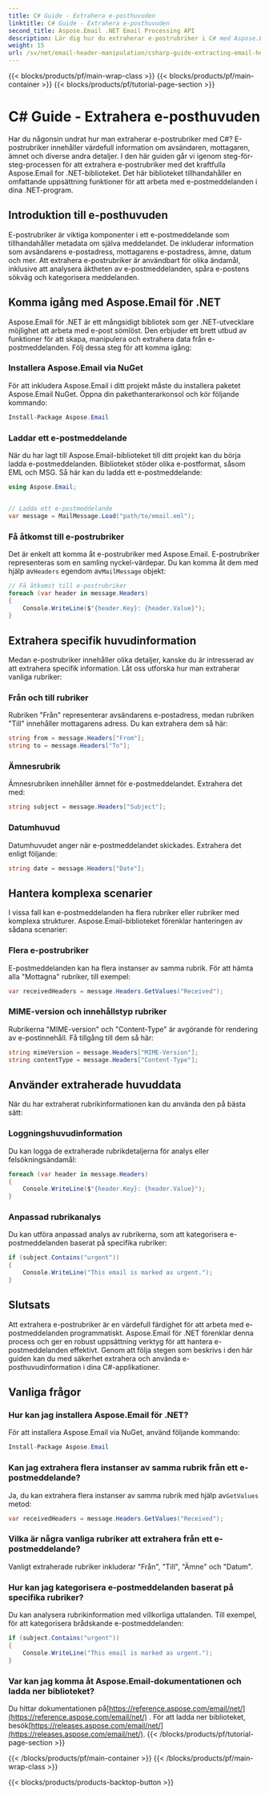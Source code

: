```yaml
---
title: C# Guide - Extrahera e-posthuvuden
linktitle: C# Guide - Extrahera e-posthuvuden
second_title: Aspose.Email .NET Email Processing API
description: Lär dig hur du extraherar e-postrubriker i C# med Aspose.Email för .NET. Steg-för-steg-guide med källkod för effektiv e-postanalys.
weight: 15
url: /sv/net/email-header-manipulation/csharp-guide-extracting-email-headers/
---
```


{{< blocks/products/pf/main-wrap-class >}}
{{< blocks/products/pf/main-container >}}
{{< blocks/products/pf/tutorial-page-section >}}

# C# Guide - Extrahera e-posthuvuden


Har du någonsin undrat hur man extraherar e-postrubriker med C#? E-postrubriker innehåller värdefull information om avsändaren, mottagaren, ämnet och diverse andra detaljer. I den här guiden går vi igenom steg-för-steg-processen för att extrahera e-postrubriker med det kraftfulla Aspose.Email for .NET-biblioteket. Det här biblioteket tillhandahåller en omfattande uppsättning funktioner för att arbeta med e-postmeddelanden i dina .NET-program.

## Introduktion till e-posthuvuden

E-postrubriker är viktiga komponenter i ett e-postmeddelande som tillhandahåller metadata om själva meddelandet. De inkluderar information som avsändarens e-postadress, mottagarens e-postadress, ämne, datum och mer. Att extrahera e-postrubriker är användbart för olika ändamål, inklusive att analysera äktheten av e-postmeddelanden, spåra e-postens sökväg och kategorisera meddelanden.

## Komma igång med Aspose.Email för .NET

Aspose.Email för .NET är ett mångsidigt bibliotek som ger .NET-utvecklare möjlighet att arbeta med e-post sömlöst. Den erbjuder ett brett utbud av funktioner för att skapa, manipulera och extrahera data från e-postmeddelanden. Följ dessa steg för att komma igång:

### Installera Aspose.Email via NuGet

För att inkludera Aspose.Email i ditt projekt måste du installera paketet Aspose.Email NuGet. Öppna din pakethanterarkonsol och kör följande kommando:

```csharp
Install-Package Aspose.Email
```

### Laddar ett e-postmeddelande

När du har lagt till Aspose.Email-biblioteket till ditt projekt kan du börja ladda e-postmeddelanden. Biblioteket stöder olika e-postformat, såsom EML och MSG. Så här kan du ladda ett e-postmeddelande:

```csharp
using Aspose.Email;


// Ladda ett e-postmeddelande
var message = MailMessage.Load("path/to/email.eml");
```

### Få åtkomst till e-postrubriker

 Det är enkelt att komma åt e-postrubriker med Aspose.Email. E-postrubriker representeras som en samling nyckel-värdepar. Du kan komma åt dem med hjälp av`Headers` egendom av`MailMessage` objekt:

```csharp
// Få åtkomst till e-postrubriker
foreach (var header in message.Headers)
{
    Console.WriteLine($"{header.Key}: {header.Value}");
}
```

## Extrahera specifik huvudinformation

Medan e-postrubriker innehåller olika detaljer, kanske du är intresserad av att extrahera specifik information. Låt oss utforska hur man extraherar vanliga rubriker:

### Från och till rubriker

Rubriken "Från" representerar avsändarens e-postadress, medan rubriken "Till" innehåller mottagarens adress. Du kan extrahera dem så här:

```csharp
string from = message.Headers["From"];
string to = message.Headers["To"];
```

### Ämnesrubrik

Ämnesrubriken innehåller ämnet för e-postmeddelandet. Extrahera det med:

```csharp
string subject = message.Headers["Subject"];
```

### Datumhuvud

Datumhuvudet anger när e-postmeddelandet skickades. Extrahera det enligt följande:

```csharp
string date = message.Headers["Date"];
```

## Hantera komplexa scenarier

I vissa fall kan e-postmeddelanden ha flera rubriker eller rubriker med komplexa strukturer. Aspose.Email-biblioteket förenklar hanteringen av sådana scenarier:

### Flera e-postrubriker

E-postmeddelanden kan ha flera instanser av samma rubrik. För att hämta alla "Mottagna" rubriker, till exempel:

```csharp
var receivedHeaders = message.Headers.GetValues("Received");
```

### MIME-version och innehållstyp rubriker

Rubrikerna "MIME-version" och "Content-Type" är avgörande för rendering av e-postinnehåll. Få tillgång till dem så här:

```csharp
string mimeVersion = message.Headers["MIME-Version"];
string contentType = message.Headers["Content-Type"];
```

## Använder extraherade huvuddata

När du har extraherat rubrikinformationen kan du använda den på bästa sätt:

### Loggningshuvudinformation

Du kan logga de extraherade rubrikdetaljerna för analys eller felsökningsändamål:

```csharp
foreach (var header in message.Headers)
{
    Console.WriteLine($"{header.Key}: {header.Value}");
}
```

### Anpassad rubrikanalys

Du kan utföra anpassad analys av rubrikerna, som att kategorisera e-postmeddelanden baserat på specifika rubriker:

```csharp
if (subject.Contains("urgent"))
{
    Console.WriteLine("This email is marked as urgent.");
}
```

## Slutsats

Att extrahera e-postrubriker är en värdefull färdighet för att arbeta med e-postmeddelanden programmatiskt. Aspose.Email för .NET förenklar denna process och ger en robust uppsättning verktyg för att hantera e-postmeddelanden effektivt. Genom att följa stegen som beskrivs i den här guiden kan du med säkerhet extrahera och använda e-posthuvudinformation i dina C#-applikationer.

## Vanliga frågor

### Hur kan jag installera Aspose.Email för .NET?

För att installera Aspose.Email via NuGet, använd följande kommando:
```csharp
Install-Package Aspose.Email
```

### Kan jag extrahera flera instanser av samma rubrik från ett e-postmeddelande?

Ja, du kan extrahera flera instanser av samma rubrik med hjälp av`GetValues` metod:
```csharp
var receivedHeaders = message.Headers.GetValues("Received");
```

### Vilka är några vanliga rubriker att extrahera från ett e-postmeddelande?

Vanligt extraherade rubriker inkluderar "Från", "Till", "Ämne" och "Datum".

### Hur kan jag kategorisera e-postmeddelanden baserat på specifika rubriker?

Du kan analysera rubrikinformation med villkorliga uttalanden. Till exempel, för att kategorisera brådskande e-postmeddelanden:
```csharp
if (subject.Contains("urgent"))
{
    Console.WriteLine("This email is marked as urgent.");
}
```

### Var kan jag komma åt Aspose.Email-dokumentationen och ladda ner biblioteket?

 Du hittar dokumentationen på[https://reference.aspose.com/email/net/](https://reference.aspose.com/email/net/) . För att ladda ner biblioteket, besök[https://releases.aspose.com/email/net/](https://releases.aspose.com/email/net/).
{{< /blocks/products/pf/tutorial-page-section >}}

{{< /blocks/products/pf/main-container >}}
{{< /blocks/products/pf/main-wrap-class >}}

{{< blocks/products/products-backtop-button >}}

